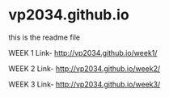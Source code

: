 # vp2034.github.io
this is the readme file

WEEK 1 Link-
http://vp2034.github.io/week1/

WEEK 2 Link-
http://vp2034.github.io/week2/

WEEK 3 Link-
http://vp2034.github.io/week3/
